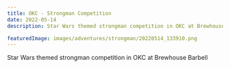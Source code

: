 ```yaml
---
title: OKC - Strongman Competition
date: 2022-05-14
description: Star Wars themed strongman competition in OKC at Brewhouse Barbell

featuredImage: images/adventures/strongman/20220514_133910.png
---
```


Star Wars themed strongman competition in OKC at Brewhouse Barbell
